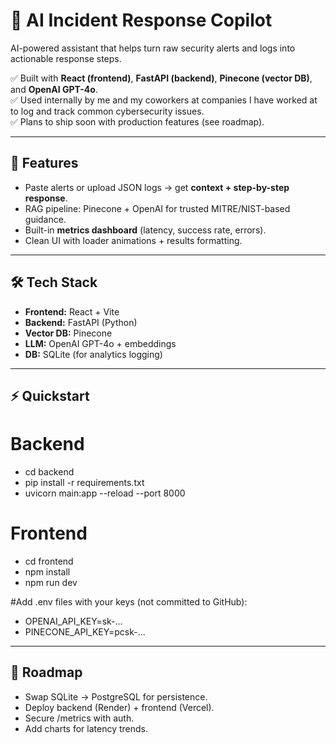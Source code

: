 # 🔐 AI Incident Response Copilot

AI-powered assistant that helps turn raw security alerts and logs into actionable response steps.

✅ Built with **React (frontend)**, **FastAPI (backend)**, **Pinecone (vector DB)**, and **OpenAI GPT-4o**.  
✅ Used internally by me and my coworkers at companies I have worked at to log and track common cybersecurity issues.  
✅ Plans to ship soon with production features (see roadmap).

---

## 🚀 Features
- Paste alerts or upload JSON logs → get **context + step-by-step response**.  
- RAG pipeline: Pinecone + OpenAI for trusted MITRE/NIST-based guidance.  
- Built-in **metrics dashboard** (latency, success rate, errors).  
- Clean UI with loader animations + results formatting.

---

## 🛠️ Tech Stack
- **Frontend:** React + Vite  
- **Backend:** FastAPI (Python)  
- **Vector DB:** Pinecone  
- **LLM:** OpenAI GPT-4o + embeddings  
- **DB:** SQLite (for analytics logging)

---

## ⚡ Quickstart
# Backend
- cd backend
- pip install -r requirements.txt
- uvicorn main:app --reload --port 8000

# Frontend
- cd frontend
- npm install
- npm run dev

#Add .env files with your keys (not committed to GitHub):
- OPENAI_API_KEY=sk-...
- PINECONE_API_KEY=pcsk-...

---

## 📍 Roadmap
- Swap SQLite → PostgreSQL for persistence.
- Deploy backend (Render) + frontend (Vercel).
- Secure /metrics with auth.
- Add charts for latency trends.
